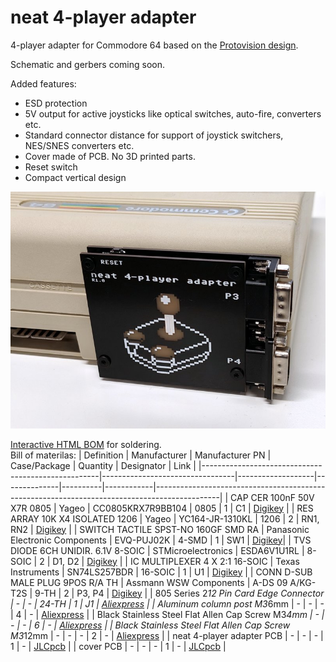 # neat 4-player adapter
4-player adapter for Commodore 64 based on the [Protovision design](https://www.protovision.games/hardw/build4player.php?language=en#buildit).

Schematic and gerbers coming soon.

Added features:
- ESD protection
- 5V output for active joysticks like optical switches, auto-fire, converters etc.
- Standard connector distance for support of joystick switchers, NES/SNES converters etc.
- Cover made of PCB. No 3D printed parts.
- Reset switch
- Compact vertical design

<center>
    <img src="images/proto1.jpg">
</center>

[Interactive HTML BOM](https://htmlpreview.github.io/?https://github.com/1c3d1v3r/neat_4-player_adapter/blob/main/BOM/neat%204-player%20adapter%20INTERACTIVE%20BOM%20BOM.html) for soldering.\
Bill of materilas:
| Definition                                         | Manufacturer                    | Manufacturer PN   | Case/Package | Quantity | Designator | Link                                                                                         |
|----------------------------------------------------|---------------------------------|-------------------|--------------|----------|------------|----------------------------------------------------------------------------------------------|
| CAP CER 100nF 50V X7R 0805                         | Yageo                           | CC0805KRX7R9BB104 | 0805         | 1        | C1         | [Digikey](https://www.digikey.com/en/products/detail/yageo/CC0805KRX7R9BB104/302874)                   |
| RES ARRAY 10K X4 ISOLATED 1206                     | Yageo                           | YC164-JR-1310KL   | 1206         | 2        | RN1, RN2   | [Digikey](https://www.digikey.com/en/products/detail/yageo/YC164-JR-1310KL/17023153)                   |
| SWITCH TACTILE SPST-NO 160GF SMD RA                | Panasonic Electronic Components | EVQ-PUJ02K        | 4-SMD        | 1        | SW1        | [Digikey](https://www.digikey.com/en/products/detail/panasonic-electronic-components/EVQ-PUJ02K/286338)|
| TVS DIODE 6CH UNIDIR. 6.1V 8-SOIC                  | STMicroelectronics              | ESDA6V1U1RL       | 8-SOIC       | 2        | D1, D2     | [Digikey](https://www.digikey.com/en/products/detail/stmicroelectronics/ESDA6V1U1RL/686390)            |
| IC MULTIPLEXER 4 X 2:1 16-SOIC                     | Texas Instruments               | SN74LS257BDR      | 16-SOIC      | 1        | U1         | [Digikey](https://www.digikey.com/en/products/detail/texas-instruments/SN74LS257BDR/1590487)           |
| CONN D-SUB MALE PLUG 9POS R/A TH                   | Assmann WSW Components          | A-DS 09 A/KG-T2S  | 9-TH         | 2        | P3, P4     | [Digikey](https://www.digikey.com/en/products/detail/assmann-wsw-components/A-DS-09-A-KG-T2S/1241804)  |
| 805 Series 2*12 Pin Card Edge Connector            | -                               | -                 | 24-TH        | 1        | J1         | [Aliexpress](https://www.aliexpress.com/item/1005003188120736.html)                                    |
| Aluminum column post M3*6mm                        | -                               | -                 | -            | 4        | -          | [Aliexpress](https://www.aliexpress.com/item/32832544494.html)                                         |
| Black Stainless Steel Flat Allen Cap Screw M3*4mm  | -                               | -                 | -            | 6        | -          | [Aliexpress](https://www.aliexpress.com/item/1005003640441632.html)                                    |
| Black Stainless Steel Flat Allen Cap Screw M3*12mm | -                               | -                 | -            | 2        | -          | [Aliexpress]( https://www.aliexpress.com/item/1005003640441632.html)                                   |
| neat 4-player adapter PCB                          | -                               | -                 | -            | 1        | -          | [JLCpcb](https://jlcpcb.com/)                                                                          |
| cover PCB                                          | -                               | -                 | -            | 1        | -          | [JLCpcb](https://jlcpcb.com/)                                                                          |
